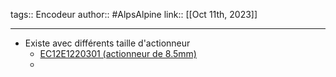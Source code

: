 tags:: Encodeur
author:: #AlpsAlpine
link::
[[Oct 11th, 2023]]
***

- Existe avec différents taille d'actionneur
	- [EC12E1220301 (actionneur de 8.5mm)](https://tech.alpsalpine.com/e/products/detail/EC12E1220301/)
	-